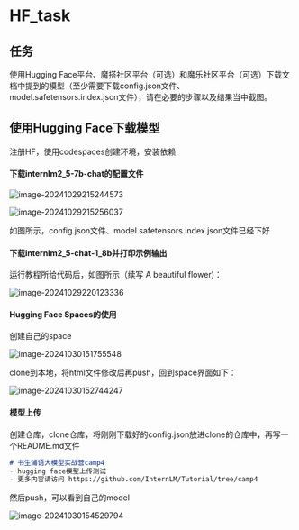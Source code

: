 # HF_task

## 任务

使用Hugging Face平台、魔搭社区平台（可选）和魔乐社区平台（可选）下载文档中提到的模型（至少需要下载config.json文件、model.safetensors.index.json文件），请在必要的步骤以及结果当中截图。

## 使用Hugging Face下载模型

注册HF，使用codespaces创建环境，安装依赖

#### 下载internlm2_5-7b-chat的配置文件

![image-20241029215244573](https://typora-drsiong.oss-cn-beijing.aliyuncs.com/img/202410292152620.png)

![image-20241029215256037](https://typora-drsiong.oss-cn-beijing.aliyuncs.com/img/202410292152069.png)

如图所示，config.json文件、model.safetensors.index.json文件已经下好

#### 下载internlm2_5-chat-1_8b并打印示例输出

运行教程所给代码后，如图所示（续写 A beautiful flower)：

![image-20241029220123336](https://typora-drsiong.oss-cn-beijing.aliyuncs.com/img/202410292201421.png)

#### Hugging Face Spaces的使用

创建自己的space

![image-20241030151755548](https://typora-drsiong.oss-cn-beijing.aliyuncs.com/img/202410301517624.png)

clone到本地，将html文件修改后再push，回到space界面如下：

![image-20241030152744247](https://typora-drsiong.oss-cn-beijing.aliyuncs.com/img/202410301527395.png)

#### 模型上传

创建仓库，clone仓库，将刚刚下载好的config.json放进clone的仓库中，再写一个README.md文件

```markdown
# 书生浦语大模型实战营camp4
- hugging face模型上传测试
- 更多内容请访问 https://github.com/InternLM/Tutorial/tree/camp4
```

然后push，可以看到自己的model

![image-20241030154529794](https://typora-drsiong.oss-cn-beijing.aliyuncs.com/img/202410301545864.png)
